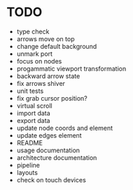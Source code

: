 # TODO

- type check
- arrows move on top
- change default background
- unmark port
- focus on nodes
- progammatic viewport transformation
- backward arrow state
- fix arrows shiver
- unit tests
- fix grab cursor position?
- virtual scroll
- import data
- export data
- update node coords and element
- update edges element
- README
- usage documentation
- architecture documentation
- pipeline
- layouts
- check on touch devices
